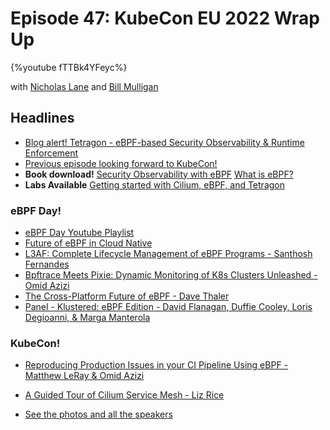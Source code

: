 # Episode 47: KubeCon EU 2022 Wrap Up
{%youtube fTTBk4YFeyc%}

with [Nicholas Lane](https://twitter.com/apinick) and [Bill Mulligan](https://twitter.com/breakawaybilly)

## Headlines
* [Blog alert! Tetragon - eBPF-based Security Observability & Runtime Enforcement](https://isovalent.com/blog/post/2022-05-16-tetragon)
* [Previous episode looking forward to KubeCon!](https://youtu.be/0-mD02qYXHg)
* **Book download!** 
[Security Observability with eBPF](https://isovalent.com/blog/post/2022-04-oreilly-security)
[What is eBPF?](https://isovalent.com/ebpf/)
* **Labs Available** [Getting started with Cilium, eBPF, and Tetragon](https://isovalent.com/labs/)

### eBPF Day!

* [eBPF Day Youtube Playlist](https://youtu.be/bPFbzoV25LE)
* [Future of eBPF in Cloud Native](https://youtu.be/hCixFexl9YU)
* [L3AF: Complete Lifecycle Management of eBPF Programs - Santhosh Fernandes](https://youtu.be/0m-1c7HJPcs)
* [Bpftrace Meets Pixie: Dynamic Monitoring of K8s Clusters Unleashed - Omid Azizi](https://youtu.be/A-m154cp1IQ)
* [The Cross-Platform Future of eBPF - Dave Thaler](https://youtu.be/1EB2kXsO40c)
* [Panel - Klustered: eBPF Edition - David Flanagan, Duffie Cooley, Loris Degioanni, & Marga Manterola](https://youtu.be/34KMvYQMASE)

### KubeCon!

* [Reproducing Production Issues in your CI Pipeline Using eBPF - Matthew LeRay & Omid Azizi](https://youtu.be/_RQLY4KXXG8)
* [A Guided Tour of Cilium Service Mesh - Liz Rice](https://youtu.be/e10kDBEsZw4)

* [See the photos and all the speakers](https://docs.google.com/presentation/d/1SSOEzP8_paAyd82HHqTrlsXDjtA8Zh9HdkF1kIp2s48/edit#slide=id.g130ac8ccca9_0_2)